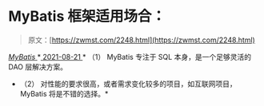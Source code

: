 <!--yml
category: 未分类
date: 0001-01-01 00:00:00
-->

# MyBatis 框架适用场合：

> 原文：[https://zwmst.com/2248.html](https://zwmst.com/2248.html)

   [ *MyBatis* ](https://zwmst.com/mybatis)*[ <time datetime="2021-08-21T11:56:18+08:00"> 2021-08-21 </time> ](https://zwmst.com/2248.html)  *   （1） MyBatis 专注于 SQL 本身，是一个足够灵活的 DAO 层解决方案。
*   （2） 对性能的要求很高，或者需求变化较多的项目，如互联网项目，MyBatis 将是不错的选择。*